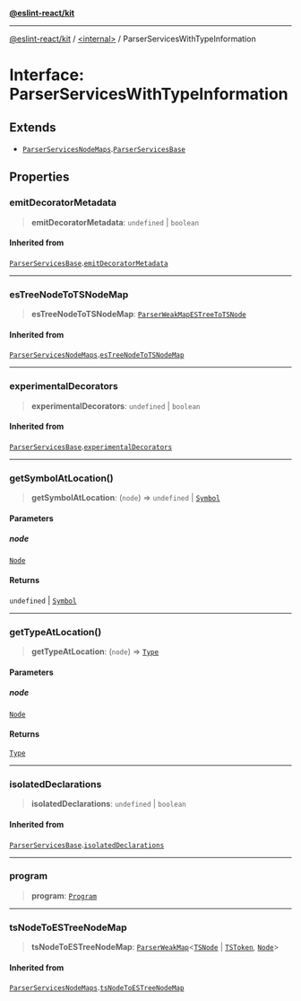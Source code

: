 [**@eslint-react/kit**](../../README.md)

***

[@eslint-react/kit](../../README.md) / [\<internal\>](../README.md) / ParserServicesWithTypeInformation

# Interface: ParserServicesWithTypeInformation

## Extends

- [`ParserServicesNodeMaps`](ParserServicesNodeMaps.md).[`ParserServicesBase`](ParserServicesBase.md)

## Properties

### emitDecoratorMetadata

> **emitDecoratorMetadata**: `undefined` \| `boolean`

#### Inherited from

[`ParserServicesBase`](ParserServicesBase.md).[`emitDecoratorMetadata`](ParserServicesBase.md#emitdecoratormetadata)

***

### esTreeNodeToTSNodeMap

> **esTreeNodeToTSNodeMap**: [`ParserWeakMapESTreeToTSNode`](ParserWeakMapESTreeToTSNode.md)

#### Inherited from

[`ParserServicesNodeMaps`](ParserServicesNodeMaps.md).[`esTreeNodeToTSNodeMap`](ParserServicesNodeMaps.md#estreenodetotsnodemap)

***

### experimentalDecorators

> **experimentalDecorators**: `undefined` \| `boolean`

#### Inherited from

[`ParserServicesBase`](ParserServicesBase.md).[`experimentalDecorators`](ParserServicesBase.md#experimentaldecorators)

***

### getSymbolAtLocation()

> **getSymbolAtLocation**: (`node`) => `undefined` \| [`Symbol`](Symbol.md)

#### Parameters

##### node

[`Node`](../type-aliases/Node.md)

#### Returns

`undefined` \| [`Symbol`](Symbol.md)

***

### getTypeAtLocation()

> **getTypeAtLocation**: (`node`) => [`Type`](Type.md)

#### Parameters

##### node

[`Node`](../type-aliases/Node.md)

#### Returns

[`Type`](Type.md)

***

### isolatedDeclarations

> **isolatedDeclarations**: `undefined` \| `boolean`

#### Inherited from

[`ParserServicesBase`](ParserServicesBase.md).[`isolatedDeclarations`](ParserServicesBase.md#isolateddeclarations)

***

### program

> **program**: [`Program`](Program.md)

***

### tsNodeToESTreeNodeMap

> **tsNodeToESTreeNodeMap**: [`ParserWeakMap`](ParserWeakMap.md)\<[`TSNode`](../type-aliases/TSNode.md) \| [`TSToken`](../type-aliases/TSToken.md), [`Node`](../type-aliases/Node.md)\>

#### Inherited from

[`ParserServicesNodeMaps`](ParserServicesNodeMaps.md).[`tsNodeToESTreeNodeMap`](ParserServicesNodeMaps.md#tsnodetoestreenodemap)
